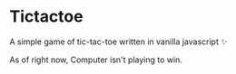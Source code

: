 # Tictactoe
A simple game of tic-tac-toe written in vanilla javascript ✨


As of right now, Computer isn't playing to win.
